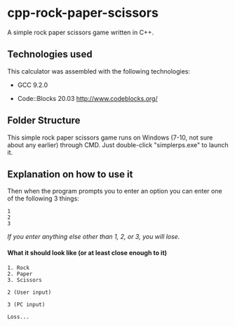 # cpp-rock-paper-scissors

A simple rock paper scissors game written in C++.

## Technologies used
This calculator was assembled with the following technologies:
* GCC 9.2.0 

* Code::Blocks 20.03 
http://www.codeblocks.org/

## Folder Structure

This simple rock paper scissors game runs on Windows (7-10, not sure about any earlier) through CMD. Just double-click "simplerps.exe" to launch it. 

## Explanation on how to use it

Then when the program prompts you to enter an option you can enter one of the following 3 things:
```
1
2
3
```
*If you enter anything else other than 1, 2, or 3, you will lose.*

#### What it should look like (or at least close enough to it)

```
1. Rock
2. Paper
3. Scissors

2 (User input)

3 (PC input)

Loss...
```
